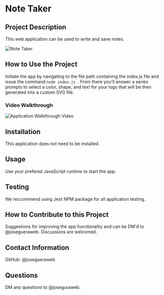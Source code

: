 # **Note Taker**
 
## **Project Description**

This web application can be used to write and save notes. 

![Note Taker](./assets/screenshot01.png)

## **How to Use the Project**

Initiate the app by navigating to the file path containing the index.js file and issue the command `node index.js `. From there you'll answer a series prompts to select a color, shape, and text for your logo that will be then generated into a custom SVG file. 

### **Video Walkthrough**

![Application Walkthrough Video](./assets/screenshot01.png)

## **Installation**

This application does not need to be installed. 

## **Usage**
  
Use your prefered JavaScript runtime to start the app.
  
## **Testing**

We reccommend using Jest NPM package for all application testing.

## **How to Contribute to this Project**

Suggestions for improving the app functionality and can be DM'd to @josegueraweb. Discussions are welcomed.

## **Contact Information**
  
GitHub: @josegueraweb

## **Questions**
  
DM any questions to @joseguraweb.